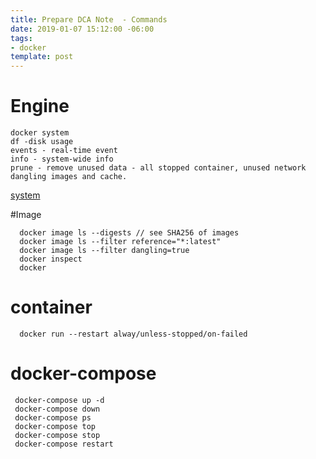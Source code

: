 ```yaml
---
title: Prepare DCA Note  - Commands
date: 2019-01-07 15:12:00 -06:00
tags:
- docker
template: post
---
```


<!--more-->
# Engine

~~~
docker system 
df -disk usage 
events - real-time event 
info - system-wide info
prune - remove unused data - all stopped container, unused network dangling images and cache.
~~~

[system](https://docs.docker.com/edge/engine/reference/commandline/system/)

#Image

~~~
  docker image ls --digests // see SHA256 of images
  docker image ls --filter reference="*:latest"
  docker image ls --filter dangling=true
  docker inspect
  docker 
~~~

# container

~~~
  docker run --restart alway/unless-stopped/on-failed
~~~

# docker-compose

~~~
 docker-compose up -d
 docker-compose down
 docker-compose ps
 docker-compose top
 docker-compose stop
 docker-compose restart
~~~
